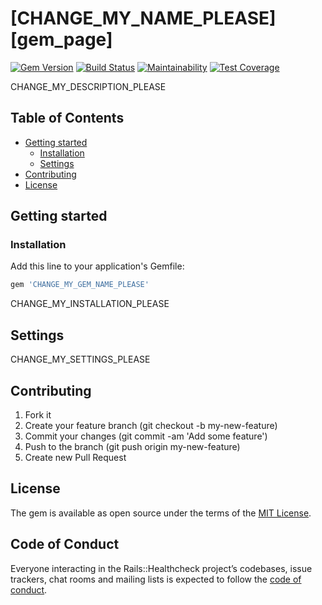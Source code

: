 # [CHANGE_MY_NAME_PLEASE][gem_page]

[![Gem Version][gem_version_image]][gem_version_page]
[![Build Status][travis_status_image]][travis_page]
[![Maintainability][code_climate_maintainability_image]][code_climate_maintainability_page]
[![Test Coverage][code_climate_test_coverage_image]][code_climate_test_coverage_page]

CHANGE_MY_DESCRIPTION_PLEASE

## Table of Contents
- [Getting started](#getting-started)
  - [Installation](#installation)
  - [Settings](#settings)
- [Contributing](#contributing)
- [License](#license)

## Getting started

### Installation

Add this line to your application's Gemfile:

```ruby
gem 'CHANGE_MY_GEM_NAME_PLEASE'
```

CHANGE_MY_INSTALLATION_PLEASE

## Settings

CHANGE_MY_SETTINGS_PLEASE

## Contributing

1. Fork it
2. Create your feature branch (git checkout -b my-new-feature)
3. Commit your changes (git commit -am 'Add some feature')
4. Push to the branch (git push origin my-new-feature)
5. Create new Pull Request

## License

The gem is available as open source under the terms of the [MIT License][mit_license_page].

## Code of Conduct

Everyone interacting in the Rails::Healthcheck project’s codebases, issue trackers, chat rooms and mailing lists is expected to follow the [code of conduct][code_of_conduct_page].

[code_of_conduct_page]: https://github.com/activemessage/CHANGE_MY_REPO_NAME_PLEASE/blob/master/CODE_OF_CONDUCT.md
[mit_license_page]: https://opensource.org/licenses/MIT
[travis_status_image]: https://travis-ci.org/activemessage/CHANGE_MY_REPO_NAME_PLEASE.svg?branch=master
[travis_page]: https://travis-ci.org/activemessage/CHANGE_MY_REPO_NAME_PLEASE
[code_climate_maintainability_image]: https://api.codeclimate.com/v1/badges/CHANGE_MY_CODE_CLIMATE_ACCOUNT_PLEASE/maintainability
[code_climate_maintainability_page]: https://codeclimate.com/github/activemessage/CHANGE_MY_REPO_NAME_PLEASE/maintainability
[code_climate_test_coverage_image]: https://api.codeclimate.com/v1/badges/CHANGE_MY_CODE_CLIMATE_ACCOUNT_PLEASE/test_coverage
[code_climate_test_coverage_page]: https://codeclimate.com/github/activemessage/CHANGE_MY_REPO_NAME_PLEASE/test_coverage
[gem_version_image]: https://badge.fury.io/rb/CHANGE_MY_GEM_NAME_PLEASE.svg
[gem_version_page]: https://rubygems.org/gems/CHANGE_MY_GEM_NAME_PLEASE

